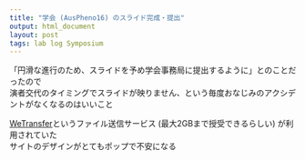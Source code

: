 ```yaml
---
title: "学会 (AusPheno16) のスライド完成・提出"
output: html_document
layout: post
tags: lab log Symposium
---
```


「円滑な進行のため、スライドを予め学会事務局に提出するように」とのことだったので  
演者交代のタイミングでスライドが映りません、という毎度おなじみのアクシデントがなくなるのはいいこと  

<a href = "https://www.wetransfer.com/">WeTransfer</a>というファイル送信サービス (最大2GBまで授受できるらしい) が利用されていた  
サイトのデザインがとてもポップで不安になる  
